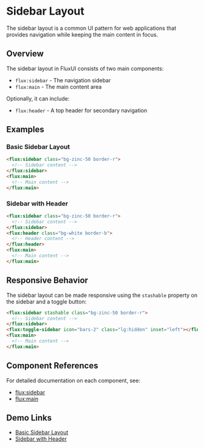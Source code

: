 # Sidebar Layout

The sidebar layout is a common UI pattern for web applications that provides navigation while keeping the main content in focus.

## Overview

The sidebar layout in FluxUI consists of two main components:
- `flux:sidebar` - The navigation sidebar
- `flux:main` - The main content area

Optionally, it can include:
- `flux:header` - A top header for secondary navigation

## Examples

### Basic Sidebar Layout

```html
<flux:sidebar class="bg-zinc-50 border-r">
  <!-- Sidebar content -->
</flux:sidebar>
<flux:main>
  <!-- Main content -->
</flux:main>
```

### Sidebar with Header

```html
<flux:sidebar class="bg-zinc-50 border-r">
  <!-- Sidebar content -->
</flux:sidebar>
<flux:header class="bg-white border-b">
  <!-- Header content -->
</flux:header>
<flux:main>
  <!-- Main content -->
</flux:main>
```

## Responsive Behavior

The sidebar layout can be made responsive using the `stashable` property on the sidebar and a toggle button:

```html
<flux:sidebar stashable class="bg-zinc-50 border-r">
  <!-- Sidebar content -->
</flux:sidebar>
<flux:toggle-sidebar icon="bars-2" class="lg:hidden" inset="left"></flux:toggle-sidebar>
<flux:main>
  <!-- Main content -->
</flux:main>
```

## Component References

For detailed documentation on each component, see:
- [flux:sidebar](./flux-sidebar.md)
- [flux:main](./flux-main.md)

## Demo Links

- [Basic Sidebar Layout](https://fluxui.dev/demo/sidebar)
- [Sidebar with Header](https://fluxui.dev/demo/sidebar-with-header)
